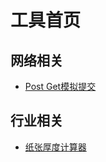 # 工具首页

## 网络相关
  - [Post Get模拟提交](//demo/NetWork_PostAndGet.html)

## 行业相关
  - [纸张厚度计算器](/tool/industry/PaperThicknessCalculator.html)